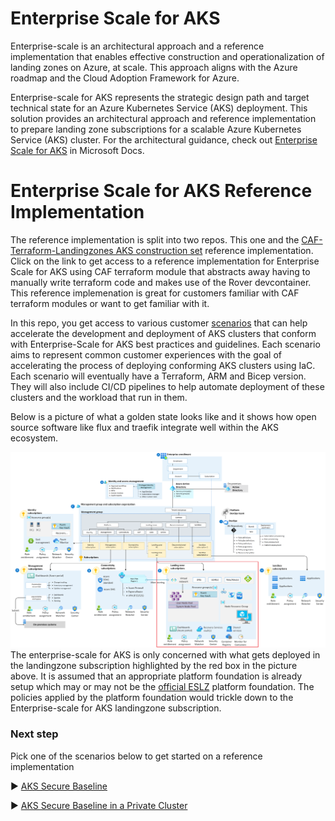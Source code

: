 # Enterprise Scale for AKS
Enterprise-scale is an architectural approach and a reference implementation that enables effective construction and operationalization of landing zones on Azure, at scale. This approach aligns with the Azure roadmap and the Cloud Adoption Framework for Azure.

Enterprise-scale for AKS represents the strategic design path and target technical state for an Azure Kubernetes Service (AKS) deployment. This solution provides an architectural approach and reference implementation to prepare landing zone subscriptions for a scalable Azure Kubernetes Service (AKS) cluster. For the architectural guidance, check out [Enterprise Scale for AKS](https://docs.microsoft.com/azure/cloud-adoption-framework/scenarios/aks/enterprise-scale-landing-zone) in Microsoft Docs.

# Enterprise Scale for AKS Reference Implementation
The reference implementation is split into two repos. This one and the [CAF-Terraform-Landingzones AKS construction set](https://github.com/Azure/caf-terraform-landingzones-starter/tree/starter/enterprise_scale/construction_sets/aks/online/aks_secure_baseline) reference implementation. Click on the link to get access to a reference implementation for Enterprise Scale for AKS using CAF terraform module that abstracts away having to manually write terraform code and makes use of the Rover devcontainer. This reference implemenation is great for customers familiar with CAF terraform modules or want to get familiar with it.

In this repo, you get access to various customer [scenarios](./Scenarios) that can help accelerate the development and deployment of AKS clusters that conform with Enterprise-Scale for AKS best practices and guidelines. Each scenario aims to represent common customer experiences with the goal of accelerating the process of deploying conforming AKS clusters using IaC. Each scenario will eventually have a Terraform, ARM and Bicep version. They will also include CI/CD pipelines to help automate deployment of these clusters and the workload that run in them.

Below is a picture of what a golden state looks like and it shows how open source software like flux and traefik integrate well within the AKS ecosystem.

![Golden state platform foundation with AKS landingzone highlighted in red](./media/aks-eslz-architecture.png)
The enterprise-scale for AKS is only concerned with what gets deployed in the landingzone subscription highlighted by the red box in the picture above. It is assumed that an appropriate platform foundation is already setup which may or may not be the [official ESLZ](https://docs.microsoft.com/azure/cloud-adoption-framework/ready/enterprise-scale/architecture) platform foundation. The policies applied by the platform foundation would trickle down to the Enterprise-scale for AKS landingzone subscription.

### Next step
Pick one of the scenarios below to get started on a reference implementation

:arrow_forward: [AKS Secure Baseline](./Scenarios/Secure-Baseline)

:arrow_forward: [AKS Secure Baseline in a Private Cluster](./Scenarios/AKS-Secure-Baseline-PrivateCluster)


